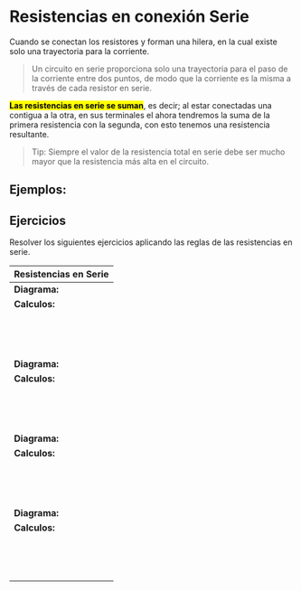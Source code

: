 # Resistencias en conexión Serie

Cuando se conectan los resistores y forman una hilera, en la cual existe solo una trayectoria para la corriente.

> Un circuito en serie proporciona solo una trayectoria para el paso de la corriente entre dos puntos, de modo que la corriente es la misma a través de cada resistor en serie.

<mark>**Las resistencias en serie se suman**</mark>, es decir; al estar conectadas una contigua a la otra, en sus terminales el ahora tendremos la suma de la primera resistencia con la segunda, con esto tenemos una resistencia resultante.


> Tip: Siempre el valor de la resistencia total en serie debe ser mucho mayor que la resistencia más alta en el circuito.

## Ejemplos:


## Ejercicios

Resolver los siguientes ejercicios aplicando las reglas de las resistencias en serie.

|Resistencias en Serie|
|-|
|**Diagrama:**|
|**Calculos:** <br><br><br><br><br>|
|**Diagrama:**|
|**Calculos:** <br><br><br><br><br>|
|**Diagrama:**|
|**Calculos:** <br><br><br><br><br>|
|**Diagrama:**|
|**Calculos:** <br><br><br><br><br>|